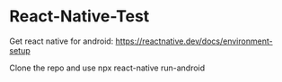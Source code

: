 # React-Native-Test

Get react native for android: https://reactnative.dev/docs/environment-setup

Clone the repo and use npx react-native run-android
